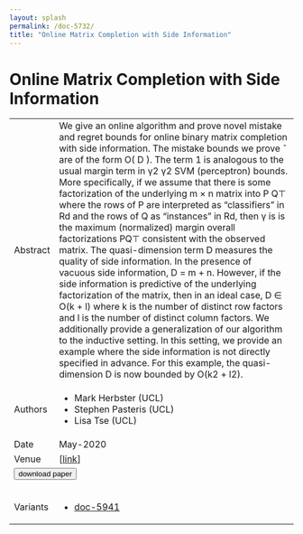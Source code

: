 ```yaml
---
layout: splash
permalink: /doc-5732/
title: "Online Matrix Completion with Side Information"
---
```


# Online Matrix Completion with Side Information

<table>
    <tbody>
    <tr>
        <td>Abstract</td>
        <td>We give an online algorithm and prove novel mistake and regret bounds for online binary matrix completion with side information. The mistake bounds we prove ̃ are of the form O( D ). The term 1 is analogous to the usual margin term in γ2 γ2 SVM (perceptron) bounds. More specifically, if we assume that there is some factorization of the underlying m × n matrix into P Q⊤ where the rows of P are interpreted as “classifiers” in Rd and the rows of Q as “instances” in Rd, then γ is is the maximum (normalized) margin overall factorizations PQ⊤ consistent with the observed matrix. The quasi-dimension term D measures the quality of side information. In the presence of vacuous side information, D = m + n. However, if the side information is predictive of the underlying factorization of the matrix, then in an ideal case, D ∈ O(k + l) where k is the number of distinct row factors and l is the number of distinct column factors. We additionally provide a generalization of our algorithm to the inductive setting. In this setting, we provide an example where the side information is not directly specified in advance. For this example, the quasi-dimension D is now bounded by O(k2 + l2).</td>
    </tr>
    <tr>
        <td>Authors</td>
        <td>
            <ul>
                <li>Mark Herbster (UCL)</li>
                <li>Stephen Pasteris (UCL)</li>
                <li>Lisa Tse (UCL)</li>
            </ul>
        </td>
    </tr>
    <tr>
        <td>Date</td>
        <td>May-2020</td>
    </tr>
    <tr>
        <td>Venue</td>
        <td> [<a href="https://arxiv.org/abs/1906.07255">link</a>]</td>
    </tr>
        <tr>
            <td colspan="2">
                <form method="get" action="https://arxiv.org/abs/1906.07255">
                    <button type="submit">download paper</button>
                </form>
            </td>
        </tr>
        <tr>
            <td>Variants</td>
            <td>
                <ul>
                    <li><a href="\doc-5941\">doc-5941</a></li>
                </ul>
            </td>
        </tr>
    </tbody>
</table>
